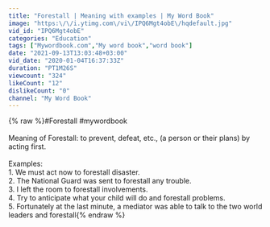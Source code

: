 ```yaml
---
title: "Forestall | Meaning with examples | My Word Book"
image: "https:\/\/i.ytimg.com\/vi\/IPQ6Mgt4obE\/hqdefault.jpg"
vid_id: "IPQ6Mgt4obE"
categories: "Education"
tags: ["Mywordbook.com","My word book","word book"]
date: "2021-09-13T13:03:48+03:00"
vid_date: "2020-01-04T16:37:33Z"
duration: "PT1M26S"
viewcount: "324"
likeCount: "12"
dislikeCount: "0"
channel: "My Word Book"
---
```

{% raw %}#Forestall  #mywordbook<br /><br />Meaning of Forestall: to prevent, defeat, etc., (a person or their plans) by acting first.<br /><br />Examples:<br />1. We must act now to forestall disaster.<br />2. The National Guard was sent to forestall any trouble.<br />3. I left the room to forestall involvements.<br />4. Try to anticipate what your child will do and forestall problems.<br />5. Fortunately at the last minute, a mediator was able to talk to the two world leaders and forestall{% endraw %}
